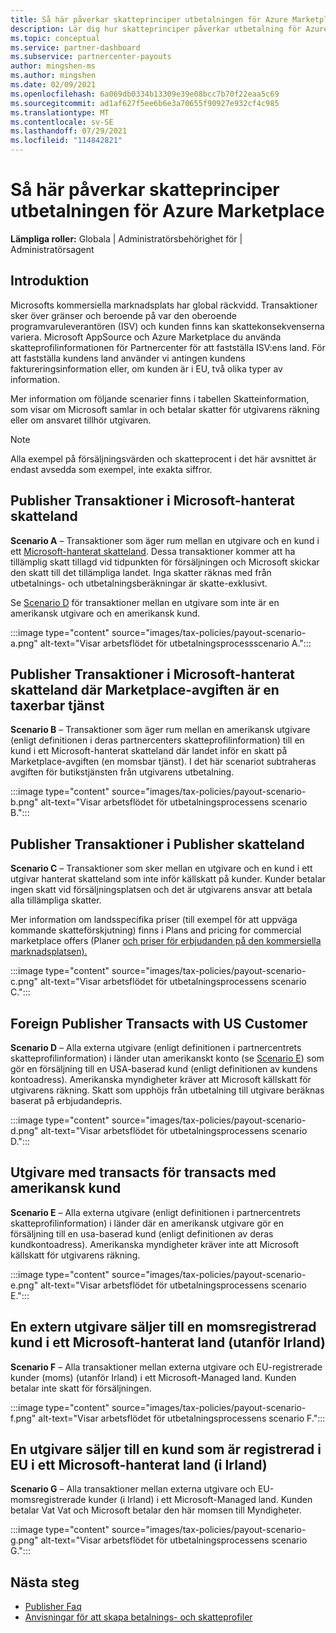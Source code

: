 ```yaml
---
title: Så här påverkar skatteprinciper utbetalningen för Azure Marketplace
description: Lär dig hur skatteprinciper påverkar utbetalning för Azure Marketplace.
ms.topic: conceptual
ms.service: partner-dashboard
ms.subservice: partnercenter-payouts
author: mingshen-ms
ms.author: mingshen
ms.date: 02/09/2021
ms.openlocfilehash: 6a069db0334b13309e39e08bcc7b70f22eaa5c69
ms.sourcegitcommit: ad1af627f5ee6b6e3a70655f90927e932cf4c985
ms.translationtype: MT
ms.contentlocale: sv-SE
ms.lasthandoff: 07/29/2021
ms.locfileid: "114842821"
---
```

# <a name="how-tax-policies-affect-payout-for-azure-marketplace"></a>Så här påverkar skatteprinciper utbetalningen för Azure Marketplace

**Lämpliga roller:** Globala | Administratörsbehörighet för | Administratörsagent

## <a name="introduction"></a>Introduktion

Microsofts kommersiella marknadsplats har global räckvidd. Transaktioner sker över gränser och beroende på var den oberoende programvaruleverantören (ISV) och kunden finns kan skattekonsekvenserna variera. Microsoft AppSource och Azure Marketplace du använda skatteprofilinformationen för Partnercenter för att fastställa ISV:ens land. För att fastställa kundens land använder vi antingen kundens faktureringsinformation eller, om kunden är i EU, två olika typer av information.

Mer information om följande scenarier [](tax-details-marketplace.md) finns i tabellen Skatteinformation, som visar om Microsoft samlar in och betalar skatter för utgivarens räkning eller om ansvaret tillhör utgivaren.

> [!NOTE]
> Alla exempel på försäljningsvärden och skatteprocent i det här avsnittet är endast avsedda som exempel, inte exakta siffror.

## <a name="publisher-transacts-in-microsoft-managed-tax-country"></a>Publisher Transaktioner i Microsoft-hanterat skatteland

**Scenario A** – Transaktioner som äger rum mellan en utgivare och en kund i ett [Microsoft-hanterat skatteland](tax-details-marketplace.md#microsoft-managed-countries). Dessa transaktioner kommer att ha tillämplig skatt tillagd vid tidpunkten för försäljningen och Microsoft skickar den skatt till det tillämpliga landet. Inga skatter räknas med från utbetalnings- och utbetalningsberäkningar är skatte-exklusivt.

Se [Scenario D](#foreign-publisher-transacts-with-us-customer) för transaktioner mellan en utgivare som inte är en amerikansk utgivare och en amerikansk kund.

:::image type="content" source="images/tax-policies/payout-scenario-a.png" alt-text="Visar arbetsflödet för utbetalningsprocessscenario A.":::

## <a name="publisher-transacts-in-microsoft-managed-tax-country-where-marketplace-fee-is-taxable-service"></a>Publisher Transaktioner i Microsoft-hanterat skatteland där Marketplace-avgiften är en taxerbar tjänst

**Scenario B** – Transaktioner som äger rum mellan en amerikansk utgivare (enligt definitionen i deras partnercenters skatteprofilinformation) till en kund i ett Microsoft-hanterat skatteland där landet inför en skatt på Marketplace-avgiften (en momsbar tjänst). I det här scenariot subtraheras avgiften för butikstjänsten från utgivarens utbetalning.

:::image type="content" source="images/tax-policies/payout-scenario-b.png" alt-text="Visar arbetsflödet för utbetalningsprocessens scenario B.":::

## <a name="publisher-transacts-in-publisher-managed-tax-country"></a>Publisher Transaktioner i Publisher skatteland

**Scenario C** – Transaktioner som sker mellan en utgivare och en kund i ett utgivar hanterat skatteland som inte inför källskatt på kunder. Kunder betalar ingen skatt vid försäljningsplatsen och det är utgivarens ansvar att betala alla tillämpliga skatter.

Mer information om landsspecifika priser (till exempel för att uppväga kommande skatteförskjutning) finns i Plans and pricing for commercial marketplace offers (Planer [och priser för erbjudanden på den kommersiella marknadsplatsen).](/azure/marketplace/plans-pricing#custom-prices)

:::image type="content" source="images/tax-policies/payout-scenario-c.png" alt-text="Visar arbetsflödet för utbetalningsprocessens scenario C.":::

## <a name="foreign-publisher-transacts-with-us-customer"></a>Foreign Publisher Transacts with US Customer

**Scenario D** – Alla externa utgivare (enligt definitionen i partnercentrets skatteprofilinformation) i länder utan amerikanskt konto (se [Scenario E](#foreign-publisher-with-a-treaty-transacts-with-us-customer)) som gör en försäljning till en USA-baserad kund (enligt definitionen av kundens kontoadress). Amerikanska myndigheter kräver att Microsoft källskatt för utgivarens räkning. Skatt som upphöjs från utbetalning till utgivare beräknas baserat på erbjudandepris.

:::image type="content" source="images/tax-policies/payout-scenario-d.png" alt-text="Visar arbetsflödet för utbetalningsprocessens scenario D.":::

## <a name="foreign-publisher-with-a-treaty-transacts-with-us-customer"></a>Utgivare med transacts för transacts med amerikansk kund

**Scenario E** – Alla externa utgivare (enligt definitionen i partnercentrets skatteprofilinformation) i länder där en amerikansk utgivare gör en försäljning till en usa-baserad kund (enligt definitionen av deras kundkontoadress). Amerikanska myndigheter kräver inte att Microsoft källskatt för utgivarens räkning.

:::image type="content" source="images/tax-policies/payout-scenario-e.png" alt-text="Visar arbetsflödet för utbetalningsprocessens scenario E.":::

## <a name="foreign-publisher-sells-to-an-eu-vat-registered-customer-in-a-microsoft-managed-country-outside-ireland"></a>En extern utgivare säljer till en momsregistrerad kund i ett Microsoft-hanterat land (utanför Irland)

**Scenario F** – Alla transaktioner mellan externa utgivare och EU-registrerade kunder (moms) (utanför Irland) i ett Microsoft-Managed land. Kunden betalar inte skatt för försäljningen.

:::image type="content" source="images/tax-policies/payout-scenario-f.png" alt-text="Visar arbetsflödet för utbetalningsprocessens scenario F.":::

## <a name="foreign-publisher-sells-to-an-eu-vat-registered-customer-in-a-microsoft-managed-country-in-ireland"></a>En utgivare säljer till en kund som är registrerad i EU i ett Microsoft-hanterat land (i Irland)

**Scenario G** – Alla transaktioner mellan externa utgivare och EU-momsregistrerade kunder (i Irland) i ett Microsoft-Managed land. Kunden betalar Vat Vat och Microsoft betalar den här momsen till Myndigheter.

:::image type="content" source="images/tax-policies/payout-scenario-g.png" alt-text="Visar arbetsflödet för utbetalningsprocessens scenario G.":::

## <a name="next-steps"></a>Nästa steg

- [Publisher Faq](/azure/marketplace/marketplace-faq-publisher-guide)
- [Anvisningar för att skapa betalnings- och skatteprofiler](./set-up-your-payout-account.md?context=%2fazure%2fmarketplace%2fcontext%2fcontext#create-a-payment-profile)